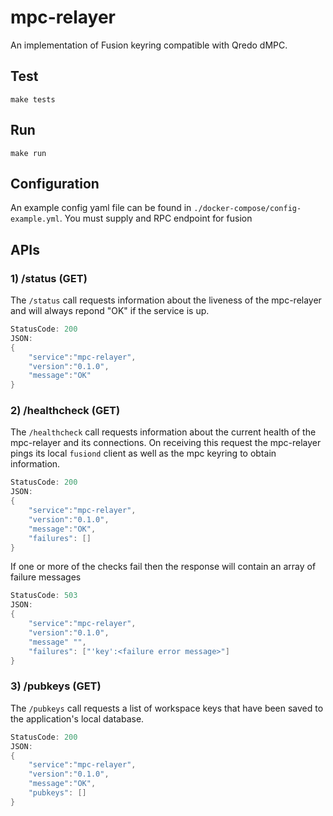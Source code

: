 # mpc-relayer

An implementation of Fusion keyring compatible with Qredo dMPC.


## Test

```
make tests
```

## Run

```
make run
```

## Configuration

An example config yaml file can be found in `./docker-compose/config-example.yml`. You must supply and RPC endpoint for fusion

## APIs

### 1) /status (GET)

The `/status` call requests information about the liveness of the mpc-relayer and will always repond "OK" if the service is up. 

```go
StatusCode: 200
JSON:
{
    "service":"mpc-relayer",
    "version":"0.1.0",
    "message":"OK"
}
```

### 2) /healthcheck (GET)

The `/healthcheck` call requests information about the current health of the mpc-relayer and its connections. On receiving this request the mpc-relayer pings its local `fusiond` client as well as the mpc keyring to obtain information.

```go
StatusCode: 200
JSON:
{
    "service":"mpc-relayer",
    "version":"0.1.0",
    "message":"OK",
    "failures": []
}
```

If one or more of the checks fail then the response will contain an array of failure messages

```go
StatusCode: 503
JSON: 
{
    "service":"mpc-relayer",
    "version":"0.1.0",
    "message" "",
    "failures": ["'key':<failure error message>"]
} 
```

### 3) /pubkeys (GET)

The `/pubkeys` call requests a list of workspace keys that have been saved to the  application's local database.

```go
StatusCode: 200
JSON:
{
    "service":"mpc-relayer",
    "version":"0.1.0",
    "message":"OK",
    "pubkeys": []
}
```